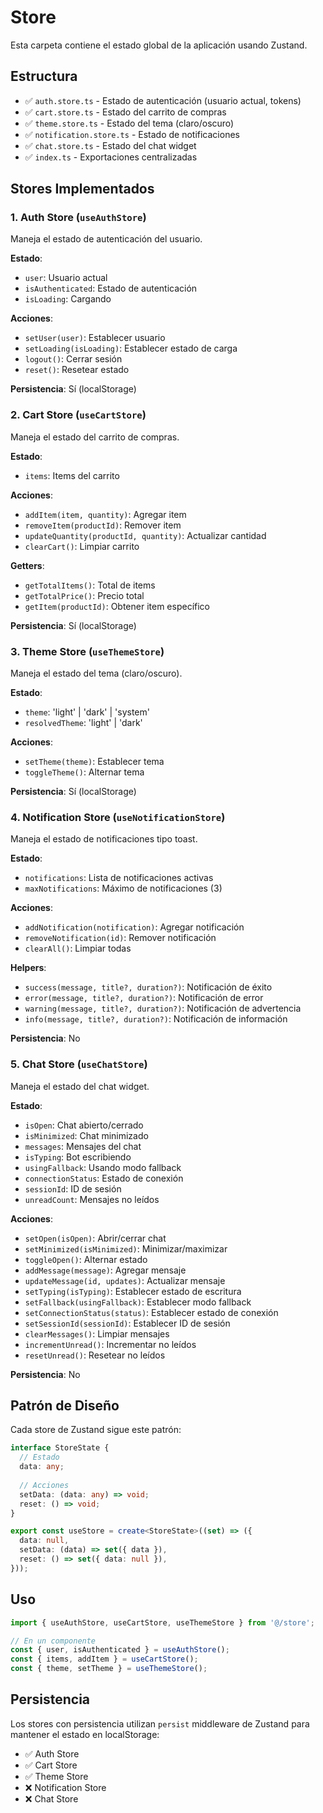 # Store

Esta carpeta contiene el estado global de la aplicación usando Zustand.

## Estructura

- ✅ `auth.store.ts` - Estado de autenticación (usuario actual, tokens)
- ✅ `cart.store.ts` - Estado del carrito de compras
- ✅ `theme.store.ts` - Estado del tema (claro/oscuro)
- ✅ `notification.store.ts` - Estado de notificaciones
- ✅ `chat.store.ts` - Estado del chat widget
- ✅ `index.ts` - Exportaciones centralizadas

## Stores Implementados

### 1. Auth Store (`useAuthStore`)

Maneja el estado de autenticación del usuario.

**Estado**:
- `user`: Usuario actual
- `isAuthenticated`: Estado de autenticación
- `isLoading`: Cargando

**Acciones**:
- `setUser(user)`: Establecer usuario
- `setLoading(isLoading)`: Establecer estado de carga
- `logout()`: Cerrar sesión
- `reset()`: Resetear estado

**Persistencia**: Sí (localStorage)

### 2. Cart Store (`useCartStore`)

Maneja el estado del carrito de compras.

**Estado**:
- `items`: Items del carrito

**Acciones**:
- `addItem(item, quantity)`: Agregar item
- `removeItem(productId)`: Remover item
- `updateQuantity(productId, quantity)`: Actualizar cantidad
- `clearCart()`: Limpiar carrito

**Getters**:
- `getTotalItems()`: Total de items
- `getTotalPrice()`: Precio total
- `getItem(productId)`: Obtener item específico

**Persistencia**: Sí (localStorage)

### 3. Theme Store (`useThemeStore`)

Maneja el estado del tema (claro/oscuro).

**Estado**:
- `theme`: 'light' | 'dark' | 'system'
- `resolvedTheme`: 'light' | 'dark'

**Acciones**:
- `setTheme(theme)`: Establecer tema
- `toggleTheme()`: Alternar tema

**Persistencia**: Sí (localStorage)

### 4. Notification Store (`useNotificationStore`)

Maneja el estado de notificaciones tipo toast.

**Estado**:
- `notifications`: Lista de notificaciones activas
- `maxNotifications`: Máximo de notificaciones (3)

**Acciones**:
- `addNotification(notification)`: Agregar notificación
- `removeNotification(id)`: Remover notificación
- `clearAll()`: Limpiar todas

**Helpers**:
- `success(message, title?, duration?)`: Notificación de éxito
- `error(message, title?, duration?)`: Notificación de error
- `warning(message, title?, duration?)`: Notificación de advertencia
- `info(message, title?, duration?)`: Notificación de información

**Persistencia**: No

### 5. Chat Store (`useChatStore`)

Maneja el estado del chat widget.

**Estado**:
- `isOpen`: Chat abierto/cerrado
- `isMinimized`: Chat minimizado
- `messages`: Mensajes del chat
- `isTyping`: Bot escribiendo
- `usingFallback`: Usando modo fallback
- `connectionStatus`: Estado de conexión
- `sessionId`: ID de sesión
- `unreadCount`: Mensajes no leídos

**Acciones**:
- `setOpen(isOpen)`: Abrir/cerrar chat
- `setMinimized(isMinimized)`: Minimizar/maximizar
- `toggleOpen()`: Alternar estado
- `addMessage(message)`: Agregar mensaje
- `updateMessage(id, updates)`: Actualizar mensaje
- `setTyping(isTyping)`: Establecer estado de escritura
- `setFallback(usingFallback)`: Establecer modo fallback
- `setConnectionStatus(status)`: Establecer estado de conexión
- `setSessionId(sessionId)`: Establecer ID de sesión
- `clearMessages()`: Limpiar mensajes
- `incrementUnread()`: Incrementar no leídos
- `resetUnread()`: Resetear no leídos

**Persistencia**: No

## Patrón de Diseño

Cada store de Zustand sigue este patrón:

```typescript
interface StoreState {
  // Estado
  data: any;
  
  // Acciones
  setData: (data: any) => void;
  reset: () => void;
}

export const useStore = create<StoreState>((set) => ({
  data: null,
  setData: (data) => set({ data }),
  reset: () => set({ data: null }),
}));
```

## Uso

```typescript
import { useAuthStore, useCartStore, useThemeStore } from '@/store';

// En un componente
const { user, isAuthenticated } = useAuthStore();
const { items, addItem } = useCartStore();
const { theme, setTheme } = useThemeStore();
```

## Persistencia

Los stores con persistencia utilizan `persist` middleware de Zustand para mantener el estado en localStorage:

- ✅ Auth Store
- ✅ Cart Store
- ✅ Theme Store
- ❌ Notification Store
- ❌ Chat Store
